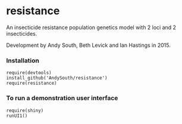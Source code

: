 # resistance

An insecticide resistance population genetics model with 2 loci and 2 insecticides.

Development by Andy South, Beth Levick and Ian Hastings in 2015.


### Installation

    require(devtools)    
    install_github('AndySouth/resistance')  
    require(resistance)
    
### To run a demonstration user interface

    require(shiny)    
    runUI1() 